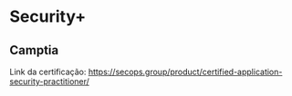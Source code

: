 # Security+

## Camptia

Link da certificação: https://secops.group/product/certified-application-security-practitioner/